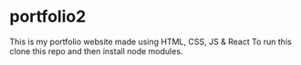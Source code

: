 # portfolio2
This is my portfolio website made using HTML, CSS, JS &amp; React 
To run this clone this repo and then install node modules.
